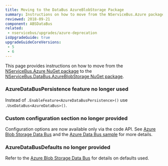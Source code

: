 ```yaml
---
title: Moving to the DataBus AzureBlobStorage Package
summary: Instructions on how to move from the NServiceBus.Azure package to NServiceBus.DataBus.AzureBlobStorage
reviewed: 2018-09-21
component: ABSDataBus
related:
 - nservicebus/upgrades/azure-deprecation
isUpgradeGuide: true
upgradeGuideCoreVersions:
 - 5
 - 6
---
```


This page provides instructions on how to move from the [NServiceBus.Azure NuGet package](https://www.nuget.org/packages/NServiceBus.Azure/) to the [NServiceBus.DataBus.AzureBlobStorage NuGet package](https://www.nuget.org/packages/NServiceBus.DataBus.AzureBlobStorage/).


### AzureDataBusPersistence feature no longer used

Instead of `.EnableFeature<AzureDataBusPersistence>()` use `.UseDataBus<AzureDataBus>()`.


### Custom configuration section no longer provided

Configuration options are now available only via the code API. See [Azure Blob Storage Data Bus](/nservicebus/messaging/databus/azure-blob-storage.md) and the [Azure Data Bus sample](/samples/azure/blob-storage-databus) for more details.


### AzureDataBusDefaults no longer provided

Refer to the [Azure Blob Storage Data Bus](/nservicebus/messaging/databus/azure-blob-storage.md) for details on defaults used.
